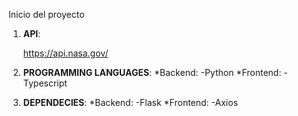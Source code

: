 Inicio del proyecto

1. **API**:

    https://api.nasa.gov/

2. **PROGRAMMING LANGUAGES**:
    *Backend:
        -Python
    *Frontend:
        -Typescript

3. **DEPENDECIES**:
    *Backend:
        -Flask
    *Frontend:
        -Axios
        
